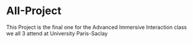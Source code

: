 # AII-Project
This Project is the final one for the Advanced Immersive Interaction class we all 3 attend at University Paris-Saclay
